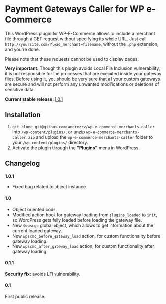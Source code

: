 # Payment Gateways Caller for WP e-Commerce

This WordPress plugin for WP-E-Commerce allows to include a merchant file through a GET request without specifying its whole URL. Just call `http://yoursite.com/?load_merchant=filename`, without the `.php` extension, and you're done.

Please note that these requests cannot be used to display pages.

**Very important:** Though this plugin avoids Local File Inclusion vulnerability, it is not responsible for the processes that are executed inside your gateway files. Before using it, you should be very sure that all your custom gateways are secure and will not perform any unwanted modifications or deletions of sensitive data.

**Current stable release:** [1.0.1][version]

## Installation

1. `git clone git@github.com:andrezrv/wp-e-commerce-merchants-caller` into `/wp-content/plugins/`, or unzip `wp-e-commerce-merchants-caller.zip` and upload the `wp-e-commerce-merchants-caller` folder to your `/wp-content/plugins/` directory.
2. Activate the plugin through the **"Plugins"** menu in WordPress.

## Changelog

#### 1.0.1
* Fixed bug related to object instance.

#### 1.0
* Object oriented code.
* Modified action hook for gateway loading from `plugins_loaded` to `init`, so WordPress gets fully loaded before loading the gateway file.
* New `$wpscgc` global object, which allows to get information about the current loaded gateway. 
* New `wpscmc_before_gateway_load` action, for custom functionality before gateway loading.
* New `wpscmc_after_gateway_load` action, for custom functionality after gateway loading.

#### 0.1.1
**Security fix:** avoids LFI vulnerability.

#### 0.1
First public release.

[version]: https://github.com/andrezrv/wp-e-commerce-merchants-caller/tree/1.0.1

